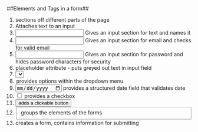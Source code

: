 ##Elements and Tags in a form##

1. <div> sections off different parts of the page
2. <label> Attaches text to an input
3. <input type="text" name="fullname"> Gives an input section for text and names it
4. <input type="email" name="email"> Gives an input section for email and checks for valid email
5. <input type="password" name="password"> Gives an input section for password and hides password characters for security
6. placeholder attribute - puts greyed out text in input field
7. <select> provides dropdown menu
8. <option> provides options within the dropdown menu
9. <input type="date"> provides a structured date field that validates date
10. <input type="checkbox"> provides a checkbox
11. <button type="submit"> adds a clickable button
11. <fieldset> groups the elements of the forms
12. <form> creates a form, contains information for submitting